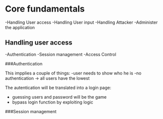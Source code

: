 # Core fundamentals

-Handling User access
-Handling User input
-Handling Attacker
-Administer the application

## Handling user access

-Authentication
-Session management
-Access Control

###Authentication

This impplies a couple of things:
-user needs to show who he is
-no authentication -> all users have the lowest 

The autentication will be translated into a login page:
- guessing users and password will be the game
- bypass login function by exploiting logic 

###Session management



